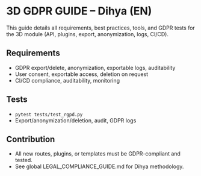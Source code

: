 # 3D GDPR GUIDE – Dihya (EN)

This guide details all requirements, best practices, tools, and GDPR tests for the 3D module (API, plugins, export, anonymization, logs, CI/CD).

## Requirements
- GDPR export/delete, anonymization, exportable logs, auditability
- User consent, exportable access, deletion on request
- CI/CD compliance, auditability, monitoring

## Tests
- `pytest tests/test_rgpd.py`
- Export/anonymization/deletion, audit, GDPR logs

## Contribution
- All new routes, plugins, or templates must be GDPR-compliant and tested.
- See global LEGAL_COMPLIANCE_GUIDE.md for Dihya methodology.
